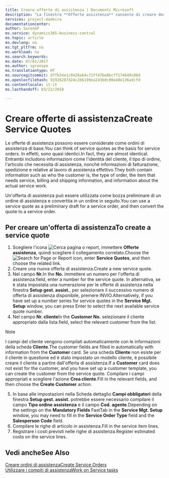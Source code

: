 ```yaml
---
title: Creare offerte di assistenza | Documenti Microsoft
description: "La finestra **Offerte assistenza** consente di creare documenti in cui vengono immesse informazioni relative a un servizio di assistenza, ad esempio riparazione e manutenzione, svolto su articoli in assistenza su richiesta del cliente. Un'offerta di assistenza può essere utilizzata come bozza preliminare di un ordine di assistenza e può essere in seguito convertita in un ordine."
services: project-madeira
documentationcenter: 
author: SorenGP
ms.service: dynamics365-business-central
ms.topic: article
ms.devlang: na
ms.tgt_pltfrm: na
ms.workload: na
ms.search.keywords: 
ms.date: 07/01/2017
ms.author: sgroespe
ms.translationtype: HT
ms.sourcegitcommit: d7fb34e1c9428a64c71ff47be8bcff174649c00d
ms.openlocfilehash: 91928287d24c2b6199ea243bdc00e48e136adcfd
ms.contentlocale: it-it
ms.lasthandoff: 03/22/2018

---
```

# <a name="create-service-quotes"></a><span data-ttu-id="8a75b-104">Creare offerte di assistenza</span><span class="sxs-lookup"><span data-stu-id="8a75b-104">Create Service Quotes</span></span>
<span data-ttu-id="8a75b-105">Le offerte di assistenza possono essere considerate come ordini di assistenza di base.</span><span class="sxs-lookup"><span data-stu-id="8a75b-105">You can think of service quotes as the basis for service orders.</span></span> <span data-ttu-id="8a75b-106">In effetti, sono quasi identici.</span><span class="sxs-lookup"><span data-stu-id="8a75b-106">In fact, they are almost identical.</span></span> <span data-ttu-id="8a75b-107">Entrambi includono informazioni come l'identità del cliente, il tipo di ordine, l'articolo che necessita di assistenza, nonché informazioni di fatturazione, spedizione e relative al lavoro di assistenza effettivo.</span><span class="sxs-lookup"><span data-stu-id="8a75b-107">They both contain information such as who the customer is, the type of order, the item that needs service, billing and shipping information, and information about the actual service work.</span></span>
 
<span data-ttu-id="8a75b-108">Un'offerta di assistenza può essere utilizzata come bozza preliminare di un ordine di assistenza e convertita in un ordine in seguito.</span><span class="sxs-lookup"><span data-stu-id="8a75b-108">You can use a service quote as a preliminary draft for a service order, and then convert the quote to a service order.</span></span>  
  
## <a name="to-create-a-service-quote"></a><span data-ttu-id="8a75b-109">Per creare un'offerta di assistenza</span><span class="sxs-lookup"><span data-stu-id="8a75b-109">To create a service quote</span></span>  
1. <span data-ttu-id="8a75b-110">Scegliere l'icona ![Cerca pagina o report](media/ui-search/search_small.png "Cerca pagina o report"), immettere **Offerte assistenza**, quindi scegliere il collegamento correlato.</span><span class="sxs-lookup"><span data-stu-id="8a75b-110">Choose the ![Search for Page or Report](media/ui-search/search_small.png "Search for Page or Report icon") icon, enter **Service Quotes**, and then choose the related link.</span></span>  
2. <span data-ttu-id="8a75b-111">Creare una nuova offerta di assistenza.</span><span class="sxs-lookup"><span data-stu-id="8a75b-111">Create a new service quote.</span></span>  
3. <span data-ttu-id="8a75b-112">Nel campo **Nr.**</span><span class="sxs-lookup"><span data-stu-id="8a75b-112">In the **No.**</span></span> <span data-ttu-id="8a75b-113">immettere un numero per l'offerta di assistenza.</span><span class="sxs-lookup"><span data-stu-id="8a75b-113">field, enter a number for the service quote.</span></span> <span data-ttu-id="8a75b-114">In alternativa, se è stata impostata una numerazione per le offerte di assistenza nella finestra **Setup gest. assist.**, per selezionare il successivo numero di offerta di assistenza disponibile, premere INVIO.</span><span class="sxs-lookup"><span data-stu-id="8a75b-114">Alternatively, if you have set up a number series for service quotes in the **Service Mgt. Setup** window, you can press Enter to select the next available service quote number.</span></span>  
4. <span data-ttu-id="8a75b-115">Nel campo **Nr. cliente**</span><span class="sxs-lookup"><span data-stu-id="8a75b-115">In the **Customer No.**</span></span>  <span data-ttu-id="8a75b-116">selezionare il cliente appropriato dalla lista.</span><span class="sxs-lookup"><span data-stu-id="8a75b-116">field, select the relevant customer from the list.</span></span>  

  > [!Note]  
  >  <span data-ttu-id="8a75b-117">I campi del cliente vengono compilati automaticamente con le informazioni della scheda **Cliente**.</span><span class="sxs-lookup"><span data-stu-id="8a75b-117">The customer fields are filled in automatically with information from the **Customer** card.</span></span> <span data-ttu-id="8a75b-118">Se una scheda **Cliente** non esiste per il cliente in questione ed è stato impostato un modello cliente, è possibile creare il cliente a partire dall'offerta di assistenza.</span><span class="sxs-lookup"><span data-stu-id="8a75b-118">If a **Customer** card does not exist for the customer, and you have set up a customer template, you can create the customer from the service quote.</span></span> <span data-ttu-id="8a75b-119">Compilare i campi appropriati e scegliere l'azione **Crea cliente**.</span><span class="sxs-lookup"><span data-stu-id="8a75b-119">Fill in the relevant fields, and then choose the **Create Customer** action.</span></span>  
  
5. <span data-ttu-id="8a75b-120">In base alle impostazioni nella Scheda dettaglio **Campi obbligatori** della finestra **Setup gest. assist.** potrebbe essere necessario compilare il campo **Tipo ordine assistenza** e il campo **Cod. agente**.</span><span class="sxs-lookup"><span data-stu-id="8a75b-120">Depending on the settings on the **Mandatory Fields** FastTab in the **Service Mgt. Setup** window, you may need to fill in the **Service Order Type** field and the **Salesperson Code** field.</span></span>  
6. <span data-ttu-id="8a75b-121">Compilare le righe di articolo in assistenza.</span><span class="sxs-lookup"><span data-stu-id="8a75b-121">Fill in the service item lines.</span></span>  
7. <span data-ttu-id="8a75b-122">Registrare i costi previsti nelle righe di assistenza.</span><span class="sxs-lookup"><span data-stu-id="8a75b-122">Register estimated costs on the service lines.</span></span>  
  
## <a name="see-also"></a><span data-ttu-id="8a75b-123">Vedi anche</span><span class="sxs-lookup"><span data-stu-id="8a75b-123">See Also</span></span>  
[<span data-ttu-id="8a75b-124">Creare ordini di assistenza</span><span class="sxs-lookup"><span data-stu-id="8a75b-124">Create Service Orders</span></span>](service-how-to-create-service-orders.md)  
[<span data-ttu-id="8a75b-125">Utilizzare i compiti di assistenza</span><span class="sxs-lookup"><span data-stu-id="8a75b-125">Work on Service tasks</span></span>](service-how-to-work-on-service-tasks.md)  

 
